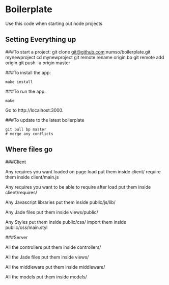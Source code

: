 Boilerplate
===========

Use this code when starting out node projects

## Setting Everything up

###To start a project:
    git clone git@github.com:numso/boilerplate.git mynewproject
    cd mynewproject
    git remote rename origin bp
    git remote add origin <git-url>
    git push -u origin master

###To install the app:

    make install

###To run the app:

    make

Go to http://localhost:3000.

###To update to the latest boilerplate

    git pull bp master
    # merge any conflicts

## Where files go

###Client

Any requires you want loaded on page load
    put them inside client/
    require them inside client/main.js

Any requires you want to be able to require after load
    put them inside client/requires/

Any Javascript libraries
    put them inside public/js/lib/

Any Jade files
    put them inside views/public/

Any Styles
    put them inside public/css/
    import them inside public/css/main.styl

###Server

All the controllers
    put them inside controllers/

All the Jade files
    put them inside views/

All the middleware
    put them inside middleware/

All the models
    put them inside models/
